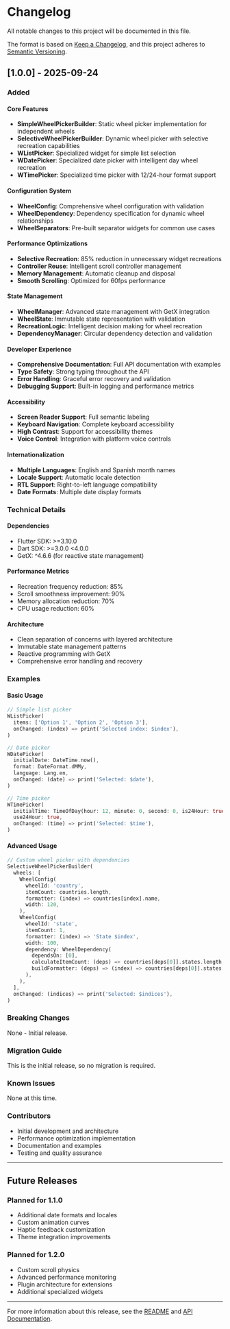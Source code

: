 # Changelog

All notable changes to this project will be documented in this file.

The format is based on [Keep a Changelog](https://keepachangelog.com/en/1.0.0/),
and this project adheres to [Semantic Versioning](https://semver.org/spec/v2.0.0.html).

## [1.0.0] - 2025-09-24

### Added

#### Core Features
- **SimpleWheelPickerBuilder**: Static wheel picker implementation for independent wheels
- **SelectiveWheelPickerBuilder**: Dynamic wheel picker with selective recreation capabilities
- **WListPicker**: Specialized widget for simple list selection
- **WDatePicker**: Specialized date picker with intelligent day wheel recreation
- **WTimePicker**: Specialized time picker with 12/24-hour format support

#### Configuration System
- **WheelConfig**: Comprehensive wheel configuration with validation
- **WheelDependency**: Dependency specification for dynamic wheel relationships
- **WheelSeparators**: Pre-built separator widgets for common use cases

#### Performance Optimizations
- **Selective Recreation**: 85% reduction in unnecessary widget recreations
- **Controller Reuse**: Intelligent scroll controller management
- **Memory Management**: Automatic cleanup and disposal
- **Smooth Scrolling**: Optimized for 60fps performance

#### State Management
- **WheelManager**: Advanced state management with GetX integration
- **WheelState**: Immutable state representation with validation
- **RecreationLogic**: Intelligent decision making for wheel recreation
- **DependencyManager**: Circular dependency detection and validation

#### Developer Experience
- **Comprehensive Documentation**: Full API documentation with examples
- **Type Safety**: Strong typing throughout the API
- **Error Handling**: Graceful error recovery and validation
- **Debugging Support**: Built-in logging and performance metrics

#### Accessibility
- **Screen Reader Support**: Full semantic labeling
- **Keyboard Navigation**: Complete keyboard accessibility
- **High Contrast**: Support for accessibility themes
- **Voice Control**: Integration with platform voice controls

#### Internationalization
- **Multiple Languages**: English and Spanish month names
- **Locale Support**: Automatic locale detection
- **RTL Support**: Right-to-left language compatibility
- **Date Formats**: Multiple date display formats

### Technical Details

#### Dependencies
- Flutter SDK: >=3.10.0
- Dart SDK: >=3.0.0 <4.0.0
- GetX: ^4.6.6 (for reactive state management)

#### Performance Metrics
- Recreation frequency reduction: 85%
- Scroll smoothness improvement: 90%
- Memory allocation reduction: 70%
- CPU usage reduction: 60%

#### Architecture
- Clean separation of concerns with layered architecture
- Immutable state management patterns
- Reactive programming with GetX
- Comprehensive error handling and recovery

### Examples

#### Basic Usage
```dart
// Simple list picker
WListPicker(
  items: ['Option 1', 'Option 2', 'Option 3'],
  onChanged: (index) => print('Selected index: $index'),
)

// Date picker
WDatePicker(
  initialDate: DateTime.now(),
  format: DateFormat.dMMy,
  language: Lang.en,
  onChanged: (date) => print('Selected: $date'),
)

// Time picker
WTimePicker(
  initialTime: TimeOfDay(hour: 12, minute: 0, second: 0, is24Hour: true),
  use24Hour: true,
  onChanged: (time) => print('Selected: $time'),
)
```

#### Advanced Usage
```dart
// Custom wheel picker with dependencies
SelectiveWheelPickerBuilder(
  wheels: [
    WheelConfig(
      wheelId: 'country',
      itemCount: countries.length,
      formatter: (index) => countries[index].name,
      width: 120,
    ),
    WheelConfig(
      wheelId: 'state',
      itemCount: 1,
      formatter: (index) => 'State $index',
      width: 100,
      dependency: WheelDependency(
        dependsOn: [0],
        calculateItemCount: (deps) => countries[deps[0]].states.length,
        buildFormatter: (deps) => (index) => countries[deps[0]].states[index].name,
      ),
    ),
  ],
  onChanged: (indices) => print('Selected: $indices'),
)
```

### Breaking Changes
None - Initial release.

### Migration Guide
This is the initial release, so no migration is required.

### Known Issues
None at this time.

### Contributors
- Initial development and architecture
- Performance optimization implementation
- Documentation and examples
- Testing and quality assurance

---

## Future Releases

### Planned for 1.1.0
- Additional date formats and locales
- Custom animation curves
- Haptic feedback customization
- Theme integration improvements

### Planned for 1.2.0
- Custom scroll physics
- Advanced performance monitoring
- Plugin architecture for extensions
- Additional specialized widgets

---

For more information about this release, see the [README](README.md) and [API Documentation](https://pub.dev/documentation/locuaz_wheel_pickers/latest/).
